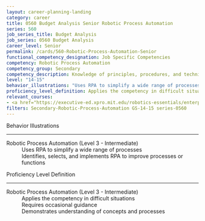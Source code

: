 ```yaml
---
layout: career-planning-landing
category: career
title: 0560 Budget Analysis Senior Robotic Process Automation
series: 560
job_series_title: Budget Analysis
job_series: 0560 Budget Analysis
career_level: Senior
permalink: /cards/560-Robotic-Process-Automation-Senior
functional_competency_designation: Job Specific Competencies
competency: Robotic Process Automation
competency_group: Secondary
competency_description: Knowledge of principles, procedures, and techniques associated with software that can be easily implemented to replace/perform basic, repetitive tasks (e.g., processing transactions, gathering and integrating data, responding to inquiries) across software applications.
level: "14-15"
behavior_illustrations: "Uses RPA to simplify a wide range of processes ? Identifies, selects, and implements RPA to improve processes or functions ?"
proficiency_level_definition: Applies the competency in difficult situations ? Requires occasional guidance ? Demonstrates understanding of concepts and processes
relevant_courses: 
- <a href="https://executive-ed.xpro.mit.edu/robotics-essentials/enterprise/?b2c_form=true&utm_campaign=gsa&utm_source=b2b" aria-label="Robotics Essentials (with MIT xPRO) - https://executive-ed.xpro.mit.edu/robotics-essentials/enterprise/?b2c_form=true&utm_campaign=gsa&utm_source=b2b">Robotics Essentials (with MIT xPRO)</a>, Emeritus
filters: Secondary-Robotic-Process-Automation GS-14-15 series-0560
---
```


<div class="desktop:grid-col-6 margin-y-3">
  <div class="border-top-2 bg-white padding-3 shadow-5 height-full members-hover border-1px button-border border-top-blue radius-lg">
    <p class="text-bold label-color font-size-21">Behavior Illustrations</p>
    <hr class="hr-green"/>
    <dl class="text-base card-content-color"><dt>Robotic Process Automation (Level 3 - Intermediate)</dt><dd>Uses RPA to simplify a wide range of processes </dd><dd> Identifies, selects, and implements RPA to improve processes or functions </dd></dl>
  </div>
</div>
<div class="desktop:grid-col-6 margin-y-3">
  <div class="border-top-2 bg-white padding-3 shadow-5 height-full members-hover border-1px button-border border-top-blue radius-lg">
    <p class="text-bold label-color font-size-21">Proficiency Level Definition</p>
     <hr class="hr-green"/>
    <dl class="text-base card-content-color"><dt>Robotic Process Automation (Level 3 - Intermediate)</dt><dd>Applies the competency in difficult situations </dd><dd> Requires occasional guidance </dd><dd> Demonstrates understanding of concepts and processes</dd></dl>
  </div>
</div>